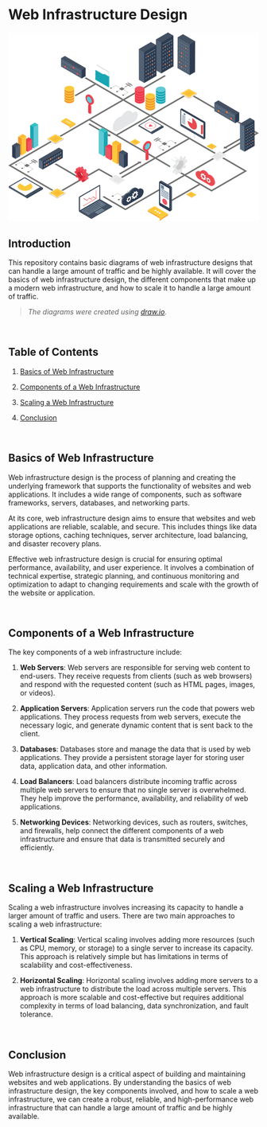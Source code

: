 # Web Infrastructure Design

![Web Infrastructure Diagram](web_infrastucture.png)

## Introduction

This repository contains basic diagrams of web infrastructure designs that can handle a large amount of traffic and be highly available. It will cover the basics of web infrastructure design, the different components that make up a modern web infrastructure, and how to scale it to handle a large amount of traffic.

> _The diagrams were created using [draw.io](https://www.drawio.com/)._

   <br>

## Table of Contents

1. [Basics of Web Infrastructure](#basics-of-web-infrastructure)
2. [Components of a Web Infrastructure](#components-of-a-web-infrastructure)
3. [Scaling a Web Infrastructure](#scaling-a-web-infrastructure)
4. [Conclusion](#conclusion)

   <br>

## Basics of Web Infrastructure

Web infrastructure design is the process of planning and creating the underlying framework that supports the functionality of websites and web applications. It includes a wide range of components, such as software frameworks, servers, databases, and networking parts.

At its core, web infrastructure design aims to ensure that websites and web applications are reliable, scalable, and secure. This includes things like data storage options, caching techniques, server architecture, load balancing, and disaster recovery plans.

Effective web infrastructure design is crucial for ensuring optimal performance, availability, and user experience. It involves a combination of technical expertise, strategic planning, and continuous monitoring and optimization to adapt to changing requirements and scale with the growth of the website or application.

   <br>

## Components of a Web Infrastructure

The key components of a web infrastructure include:

1. **Web Servers**: Web servers are responsible for serving web content to end-users. They receive requests from clients (such as web browsers) and respond with the requested content (such as HTML pages, images, or videos).

2. **Application Servers**: Application servers run the code that powers web applications. They process requests from web servers, execute the necessary logic, and generate dynamic content that is sent back to the client.

3. **Databases**: Databases store and manage the data that is used by web applications. They provide a persistent storage layer for storing user data, application data, and other information.

4. **Load Balancers**: Load balancers distribute incoming traffic across multiple web servers to ensure that no single server is overwhelmed. They help improve the performance, availability, and reliability of web applications.

5. **Networking Devices**: Networking devices, such as routers, switches, and firewalls, help connect the different components of a web infrastructure and ensure that data is transmitted securely and efficiently.

   <br>

## Scaling a Web Infrastructure

Scaling a web infrastructure involves increasing its capacity to handle a larger amount of traffic and users. There are two main approaches to scaling a web infrastructure:

1. **Vertical Scaling**: Vertical scaling involves adding more resources (such as CPU, memory, or storage) to a single server to increase its capacity. This approach is relatively simple but has limitations in terms of scalability and cost-effectiveness.

2. **Horizontal Scaling**: Horizontal scaling involves adding more servers to a web infrastructure to distribute the load across multiple servers. This approach is more scalable and cost-effective but requires additional complexity in terms of load balancing, data synchronization, and fault tolerance.

   <br>

## Conclusion

Web infrastructure design is a critical aspect of building and maintaining websites and web applications. By understanding the basics of web infrastructure design, the key components involved, and how to scale a web infrastructure, we can create a robust, reliable, and high-performance web infrastructure that can handle a large amount of traffic and be highly available.
